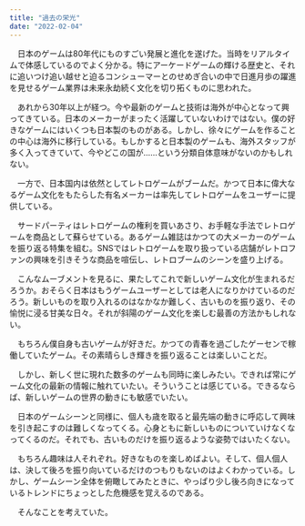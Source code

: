 ```yaml
---
title: "過去の栄光"
date: "2022-02-04"
---
```


　日本のゲームは80年代にものすごい発展と進化を遂げた。当時をリアルタイムで体感しているのでよく分かる。特にアーケードゲームの輝ける歴史と、それに追いつけ追い越せと迫るコンシューマーとのせめぎ合いの中で日進月歩の躍進を見せるゲーム業界は未来永劫続く文化を切り拓くものに思われた。

　あれから30年以上が経つ。今や最新のゲームと技術は海外が中心となって興ってきている。日本のメーカーがまったく活躍していないわけではない。僕の好きなゲームにはいくつも日本製のものがある。しかし、徐々にゲームを作ることの中心は海外に移行している。もしかすると日本製のゲームも、海外スタッフが多く入ってきていて、今やどこの国が……という分類自体意味がないのかもしれない。

　一方で、日本国内は依然としてレトロゲームがブームだ。かつて日本に偉大なるゲーム文化をもたらした有名メーカーは率先してレトロゲームをユーザーに提供している。

　サードパーティはレトロゲームの権利を買いあさり、お手軽な手法でレトロゲームを商品として蘇らせている。あるゲーム雑誌はかつての大メーカーのゲームを振り返る特集を組む。SNSではレトロゲームを取り扱っている店舗がレトロファンの興味を引きそうな商品を喧伝し、レトロブームのシーンを盛り上げる。

　こんなムーブメントを見るに、果たしてこれで新しいゲーム文化が生まれるだろうか。おそらく日本はもうゲームユーザーとしては老人になりかけているのだろう。新しいものを取り入れるのはなかなか難しく、古いものを振り返り、その愉悦に浸る甘美な日々。それが斜陽のゲーム文化を楽しむ最善の方法かもしれない。

　もちろん僕自身も古いゲームが好きだ。かつての青春を過ごしたゲーセンで稼働していたゲーム。その素晴らしき輝きを振り返ることは楽しいことだ。

　しかし、新しく世に現れた数多のゲームも同時に楽しみたい。できれば常にゲーム文化の最新の情報に触れていたい。そういうことは感じている。できるならば、新しいゲームの世界の動きにも敏感でいたい。

　日本のゲームシーンと同様に、個人も歳を取ると最先端の動きに呼応して興味を引き起こすのは難しくなってくる。心身ともに新しいものについていけなくなってくるのだ。それでも、古いものだけを振り返るような姿勢ではいたくない。

　もちろん趣味は人それぞれ。好きなものを楽しめばよい。そして、個人個人は、決して後ろを振り向いているだけのつもりもないのはよくわかっている。しかし、ゲームシーン全体を俯瞰してみたときに、やっぱり少し後ろ向きになっているトレンドにちょっとした危機感を覚えるのである。

　そんなことを考えていた。
